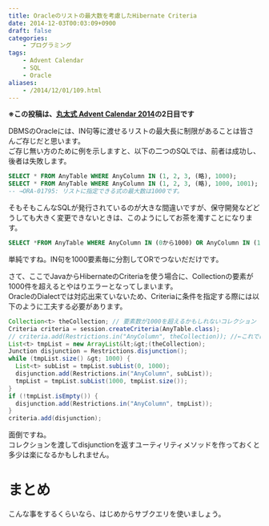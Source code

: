 ```yaml
---
title: Oracleのリストの最大数を考慮したHibernate Criteria
date: 2014-12-03T00:03:09+0900
draft: false
categories: 
    - プログラミング
tags:
    - Advent Calendar
    - SQL
    - Oracle
aliases:
    - /2014/12/01/109.html
---
```


<strong>※この投稿は、<a href="http://www.adventar.org/calendars/402">丸太式 Advent Calendar 2014</a>の2日目です</strong>

DBMSのOracleには、IN句等に渡せるリストの最大長に制限があることは皆さんご存じだと思います。  
ご存じ無い方のために例を示しますと、以下の二つのSQLでは、前者は成功し、後者は失敗します。
```sql
SELECT * FROM AnyTable WHERE AnyColumn IN (1, 2, 3, (略), 1000);
SELECT * FROM AnyTable WHERE AnyColumn IN (1, 2, 3, (略), 1000, 1001);
-- →ORA-01795: リストに指定できる式の最大数は1000です。
```

そもそもこんなSQLが発行されているのが大きな間違いですが、保守開発などどうしても大きく変更できないときは、このようにしてお茶を濁すことになります。
```sql
SELECT *FROM AnyTable WHERE AnyColumn IN (0から1000) OR AnyColumn IN (1001以降);
```

単純ですね。IN句を1000要素毎に分割してORでつないだだけです。

さて、ここでJavaからHibernateのCriteriaを使う場合に、Collectionの要素が1000件を超えるとやはりエラーとなってしまいます。  
OracleのDialectでは対応出来ていないため、Criteriaに条件を指定する際には以下のように工夫する必要があります。
```java
Collection<t> theCollection; // 要素数が1000を超えるかもしれないコレクション
Criteria criteria = session.createCriteria(AnyTable.class);
// criteria.add(Restrictions.in("AnyColumn", theCollection)); //←これではtheCollection.size() &gt; 1000の場合にエラー
List<t> tmpList = new ArrayList&lt;&gt;(theCollection);
Junction disjunction = Restrictions.disjunction();
while (tmpList.size() &gt; 1000) {
  List<t> subList = tmpList.subList(0, 1000);
  disjunction.add(Restrictions.in("AnyColumn", subList));
  tmpList = tmpList.subList(1000, tmpList.size());
}
if (!tmpList.isEmpty()) {
  disjunction.add(Restrictions.in("AnyColumn", tmpList));
}
criteria.add(disjunction);
```

面倒ですね。  
コレクションを渡してdisjunctionを返すユーティリティメソッドを作っておくと多少は楽になるかもしれません。

# まとめ
こんな事をするくらいなら、はじめからサブクエリを使いましょう。
